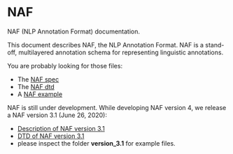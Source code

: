 NAF
===

NAF (NLP Annotation Format) documentation.

This document describes NAF, the NLP Annotation Format. NAF is a
stand-off, multilayered annotation schema for representing linguistic
annotations.

You are probably looking for those files:

* The [NAF spec](https://github.com/newsreader/NAF/blob/master/naf.pdf?raw=true)
* The [NAF dtd](https://github.com/newsreader/NAF/blob/master/naf.dtd?raw=true)
* A [NAF example](https://github.com/newsreader/NAF/blob/master/naf_example.xml?raw=true)

NAF is still under development. While developing NAF version 4, we release a NAF version 3.1 (June 26, 2020):
* [Description of NAF version 3.1](https://github.com/cltl/NAF-4-Development/blob/master/doc/NAF_version_3.1.md)
* [DTD of NAF version 3.1](https://raw.githubusercontent.com/cltl/NAF-4-Development/master/res/naf_development/naf_v3.1.dtd)
* please inspect the folder **version_3.1** for example files.

